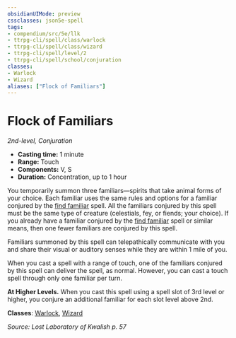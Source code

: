 ```yaml
---
obsidianUIMode: preview
cssclasses: json5e-spell
tags:
- compendium/src/5e/llk
- ttrpg-cli/spell/class/warlock
- ttrpg-cli/spell/class/wizard
- ttrpg-cli/spell/level/2
- ttrpg-cli/spell/school/conjuration
classes:
- Warlock
- Wizard
aliases: ["Flock of Familiars"]
---
```

# Flock of Familiars
*2nd-level, Conjuration*  

- **Casting time:** 1 minute
- **Range:** Touch
- **Components:** V, S
- **Duration:** Concentration, up to 1 hour

You temporarily summon three familiars—spirits that take animal forms of your choice. Each familiar uses the same rules and options for a familiar conjured by the [find familiar](/3-Mechanics/CLI/spells/find-familiar.md) spell. All the familiars conjured by this spell must be the same type of creature (celestials, fey, or fiends; your choice). If you already have a familiar conjured by the [find familiar](/3-Mechanics/CLI/spells/find-familiar.md) spell or similar means, then one fewer familiars are conjured by this spell.

Familiars summoned by this spell can telepathically communicate with you and share their visual or auditory senses while they are within 1 mile of you.

When you cast a spell with a range of touch, one of the familiars conjured by this spell can deliver the spell, as normal. However, you can cast a touch spell through only one familiar per turn.

**At Higher Levels.** When you cast this spell using a spell slot of 3rd level or higher, you conjure an additional familiar for each slot level above 2nd.

**Classes**: [Warlock](/3-Mechanics/CLI/classes/warlock.md), [Wizard](/3-Mechanics/CLI/classes/wizard.md)

*Source: Lost Laboratory of Kwalish p. 57*